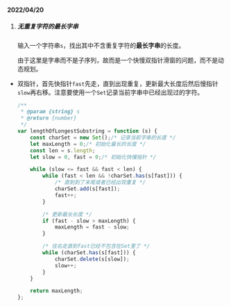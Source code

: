 #### 2022/04/20

1. ##### 无重复字符的最长字串

   输入一个字符串`s`，找出其中不含重复字符的**最长字串**的长度。

   由于这里是字串而不是子序列，故而是一个快慢双指针滑窗的问题，而不是动态规划。

* 双指针，首先快指针`fast`先走，直到出现重复，更新最大长度后然后慢指针`slow`再右移。注意要使用一个`Set`记录当前字串中已经出现过的字符。

  ```js
  /**
   * @param {string} s
   * @return {number}
   */
  var lengthOfLongestSubstring = function (s) {
      const charSet = new Set();/* 记录当前字串的长度 */
      let maxLength = 0;/* 初始化最长的长度 */
      const len = s.length;
      let slow = 0, fast = 0;/* 初始化快慢指针 */
  
      while (slow <= fast && fast < len) {
          while (fast < len && !charSet.has(s[fast])) {
              /* 直到到了末尾或者已经出现重复 */
              charSet.add(s[fast]);
              fast++;
          }
  
          /* 更新最长长度 */
          if (fast - slow > maxLength) {
              maxLength = fast - slow;
          }
  
          /* 往右走直到fast已经不包含在Set里了 */
          while (charSet.has(s[fast])) {
              charSet.delete(s[slow]);
              slow++;
          }
      }
  
      return maxLength;
  };
  ```

  